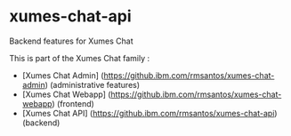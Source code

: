 # xumes-chat-api
Backend features for Xumes Chat


This is part of the Xumes Chat family :

* [Xumes Chat Admin] (https://github.ibm.com/rmsantos/xumes-chat-admin) (administrative features)
* [Xumes Chat Webapp] (https://github.ibm.com/rmsantos/xumes-chat-webapp) (frontend)
* [Xumes Chat API] (https://github.ibm.com/rmsantos/xumes-chat-api) (backend)
